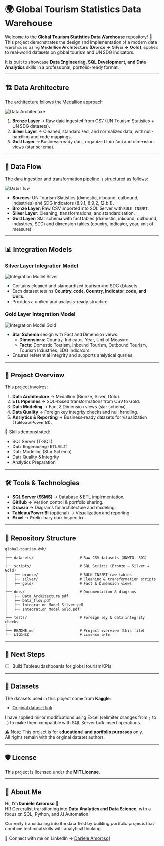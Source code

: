 # 🌍 Global Tourism Statistics Data Warehouse

Welcome to the **Global Tourism Statistics Data Warehouse** repository! 🚀  
This project demonstrates the design and implementation of a modern data warehouse using **Medallion Architecture (Bronze → Silver → Gold)**, applied to real-world datasets on global tourism and UN SDG indicators.  

It is built to showcase **Data Engineering, SQL Development, and Data Analytics** skills in a professional, portfolio-ready format.  

---

## 🏗️ Data Architecture

The architecture follows the Medallion approach:  

![Data Architecture](docs/Data_Architecture.png)  

1. **Bronze Layer** → Raw data ingested from CSV (UN Tourism Statistics + UN SDG datasets).  
2. **Silver Layer** → Cleaned, standardized, and normalized data, with null-handling and code mappings.  
3. **Gold Layer** → Business-ready data, organized into fact and dimension views (star schema).  

---

## 🔄 Data Flow

The data ingestion and transformation pipeline is structured as follows:  

![Data Flow](docs/Data_flow.png)  

- **Sources**: UN Tourism Statistics (domestic, inbound, outbound, industries) and SDG indicators (8.9.1, 8.9.2, 12.b.1).  
- **Bronze Layer**: Raw CSV imported into SQL Server with `BULK INSERT`.  
- **Silver Layer**: Cleaning, transformations, and standardization.  
- **Gold Layer**: Star schema with fact tables (domestic, inbound, outbound, industries, SDG) and dimension tables (country, indicator, year, unit of measure).  

---

## 📊 Integration Models

### Silver Layer Integration Model  

![Integration Model Silver](docs/Integration_Model_Silver.png)  

- Contains cleaned and standardized tourism and SDG datasets.  
- Each dataset retains **Country_code, Country, Indicator_code, and Units**.  
- Provides a unified and analysis-ready structure.  

### Gold Layer Integration Model  

![Integration Model Gold](docs/Integration_Model_Gold.png)  

- **Star Schema** design with Fact and Dimension views:  
  - **Dimensions**: Country, Indicator, Year, Unit of Measure.  
  - **Facts**: Domestic Tourism, Inbound Tourism, Outbound Tourism, Tourism Industries, SDG indicators.  
- Ensures referential integrity and supports analytical queries.  

---

## 📖 Project Overview

This project involves:  

1. **Data Architecture** → Medallion (Bronze, Silver, Gold).  
2. **ETL Pipelines** → SQL-based transformations from CSV to Gold.  
3. **Data Modeling** → Fact & Dimension views (star schema).  
4. **Data Quality** → Foreign key integrity checks and null handling.  
5. **Analytics & Reporting** → Business-ready datasets for visualization (Tableau/Power BI).  

🎯 Skills demonstrated:  
- SQL Server (T-SQL)  
- Data Engineering (ETL/ELT)  
- Data Modeling (Star Schema)  
- Data Quality & Integrity  
- Analytics Preparation  

---

## 🛠️ Tools & Technologies

- **SQL Server (SSMS)** → Database & ETL implementation.  
- **GitHub** → Version control & portfolio sharing.  
- **Draw.io** → Diagrams for architecture and modeling.  
- **Tableau/Power BI** (optional) → Visualization and reporting.  
- **Excel** → Preliminary data inspection.  

---

## 📂 Repository Structure

```
global-tourism-dwh/
│
├── datasets/                     # Raw CSV datasets (UNWTO, SDG)
│
├── scripts/                      # SQL Scripts (Bronze → Silver → Gold)
│   ├── bronze/                   # BULK INSERT raw tables
│   ├── silver/                   # Cleaning & transformation scripts
│   ├── gold/                     # Fact & Dimension views
│
├── docs/                         # Documentation & diagrams
│   ├── Data_Architecture.pdf
│   ├── Data_flow.pdf
│   ├── Integration_Model_Silver.pdf
│   ├── Integration_Model_Gold.pdf
│
├── tests/                        # Foreign key & data integrity checks
│
├── README.md                     # Project overview (this file)
└── LICENSE                       # License info
```

---

## 🚀 Next Steps

- [ ] Build Tableau dashboards for global tourism KPIs.  

---

## 📂 Datasets

The datasets used in this project come from **Kaggle**:  
- [Original dataset link](https://www.kaggle.com/datasets/aritra100/global-tourism-statistics)  

I have applied minor modifications using Excel (delimiter changes from `;` to `,`) to make them compatible with SQL Server bulk insert operations.

⚠️ Note: This project is for **educational and portfolio purposes** only.  
All rights remain with the original dataset authors.

---

## 🛡️ License

This project is licensed under the **MIT License**.  

---

## 🌟 About Me

Hi, I’m **Daniele Amoroso** 👋  
HR Generalist transitioning into **Data Analytics and Data Science**, with a focus on SQL, Python, and AI Automation.

Currently transitioning into the data field by building portfolio projects that combine technical skills with analytical thinking.  

📌 Connect with me on LinkedIn → [Daniele Amoroso](https://www.linkedin.com/in/daniele-a-080786b7/)]  

